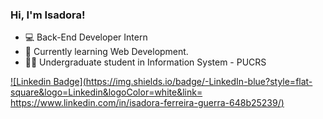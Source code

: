 ### Hi, I'm Isadora!

- 💻 Back-End Developer Intern
- 💬 Currently learning Web Development.
- 👩‍💻 Undergraduate student in Information System - PUCRS


[![Linkedin Badge](https://img.shields.io/badge/-LinkedIn-blue?style=flat-square&logo=Linkedin&logoColor=white&link= https://www.linkedin.com/in/isadora-ferreira-guerra-648b25239/)](https://www.linkedin.com/in/isadora-ferreira-guerra-648b25239/)
